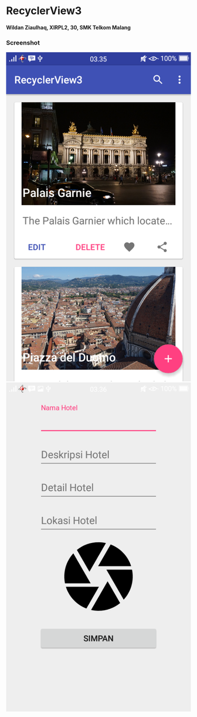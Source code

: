 # RecyclerView3

#### Wildan Ziaulhaq, XIRPL2, 30, SMK Telkom Malang

### Screenshot
![1](https://raw.githubusercontent.com/WildanZq/RecyclerView3/master/rv3%201.png)
![2](https://raw.githubusercontent.com/WildanZq/RecyclerView3/master/rv3%202.png)
